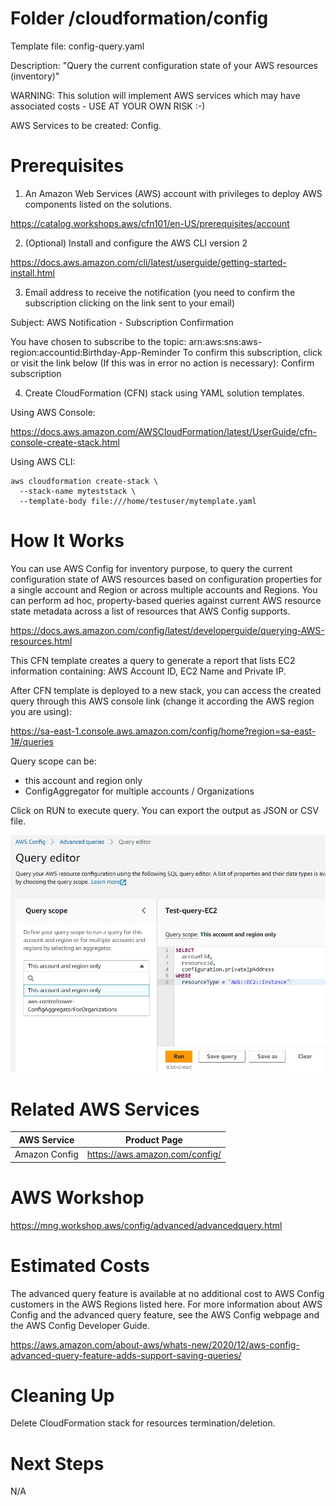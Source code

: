 # Folder /cloudformation/config

Template file: config-query.yaml

Description: "Query the current configuration state of your AWS resources (inventory)"

WARNING: This solution will implement AWS services which may have associated costs - USE AT YOUR OWN RISK :-)

AWS Services to be created: Config.

# Prerequisites

1) An Amazon Web Services (AWS) account with privileges to deploy AWS components listed on the solutions.

https://catalog.workshops.aws/cfn101/en-US/prerequisites/account

2) (Optional) Install and configure the AWS CLI version 2 

https://docs.aws.amazon.com/cli/latest/userguide/getting-started-install.html

3) Email address to receive the notification (you need to confirm the subscription clicking on the link sent to your email)

Subject: AWS Notification - Subscription Confirmation

You have chosen to subscribe to the topic: 
arn:aws:sns:aws-region:accountid:Birthday-App-Reminder
To confirm this subscription, click or visit the link below (If this was in error no action is necessary): Confirm subscription


4) Create CloudFormation (CFN) stack using YAML solution templates.

Using AWS Console:

https://docs.aws.amazon.com/AWSCloudFormation/latest/UserGuide/cfn-console-create-stack.html


Using AWS CLI:

```
aws cloudformation create-stack \
  --stack-name myteststack \
  --template-body file:///home/testuser/mytemplate.yaml
```

# How It Works

You can use AWS Config for inventory purpose, to query the current configuration state of AWS resources based on configuration properties for a single account and Region or across multiple accounts and Regions. You can perform ad hoc, property-based queries against current AWS resource state metadata across a list of resources that AWS Config supports.


https://docs.aws.amazon.com/config/latest/developerguide/querying-AWS-resources.html


This CFN template creates a query to generate a report that lists EC2 information containing: AWS Account ID, EC2 Name and Private IP.


After CFN template is deployed to a new stack, you can access the created query through this AWS console link (change it according the AWS region you are using):

https://sa-east-1.console.aws.amazon.com/config/home?region=sa-east-1#/queries


Query scope can be:

- this account and region only
- ConfigAggregator for multiple accounts / Organizations

Click on RUN to execute query. You can export the output as JSON or CSV file.

![Alt text](../diagrams/query-scope.jpg?raw=true "Diagram Image")


# Related AWS Services

| AWS Service  | Product Page |
| ------------- | ------------- |
| Amazon Config | https://aws.amazon.com/config/  |

# AWS Workshop

https://mng.workshop.aws/config/advanced/advancedquery.html


# Estimated Costs

The advanced query feature is available at no additional cost to AWS Config customers in the AWS Regions listed here. For more information about AWS Config and the advanced query feature, see the AWS Config webpage and the AWS Config Developer Guide.

https://aws.amazon.com/about-aws/whats-new/2020/12/aws-config-advanced-query-feature-adds-support-saving-queries/

# Cleaning Up

Delete CloudFormation stack for resources termination/deletion.

# Next Steps

N/A